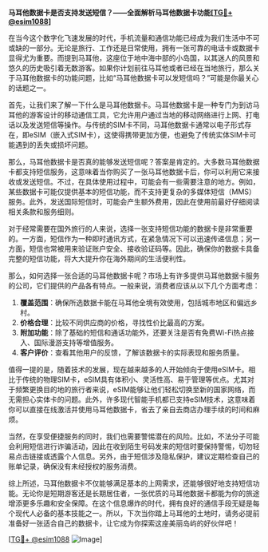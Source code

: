 **马耳他数据卡是否支持发送短信？——全面解析马耳他数据卡功能[[TG💪+ @esim1088](https://t.me/s/esim1088)]**

在当今这个数字化飞速发展的时代，手机流量和通信功能已经成为我们生活中不可或缺的一部分。无论是旅行、工作还是日常使用，拥有一张可靠的电话卡或数据卡显得尤为重要。而提到马耳他，这座位于地中海中部的小岛国，以其迷人的风景和悠久的历史吸引着无数游客。如果你计划前往马耳他或者已经在当地旅行，那么关于马耳他数据卡的功能问题，比如“马耳他数据卡可以发短信吗？”可能是你最关心的话题之一。

首先，让我们来了解一下什么是马耳他数据卡。马耳他数据卡是一种专门为到访马耳他的游客设计的移动通信工具，它允许用户通过当地的移动网络进行上网、打电话以及发送短信等操作。与传统的SIM卡不同，马耳他数据卡通常以电子形式存在，即eSIM（嵌入式SIM卡），这使得携带更加方便，也避免了传统实体SIM卡可能遇到的丢失或损坏问题。

那么，马耳他数据卡是否真的能够发送短信呢？答案是肯定的。大多数马耳他数据卡都支持短信服务，这意味着当你购买了一张马耳他数据卡后，你可以利用它来接收或发送短信。不过，在具体使用过程中，可能会有一些需要注意的地方。例如，某些数据卡可能仅提供基本的短信功能，而不支持更复杂的多媒体短信（MMS）服务。此外，发送国际短信时，可能会产生额外费用，因此在使用前最好仔细阅读相关条款和服务细则。

对于经常需要在国外旅行的人来说，选择一张支持短信功能的数据卡是非常重要的。一方面，短信作为一种即时通讯方式，在紧急情况下可以迅速传递信息；另一方面，短信也常被用来验证账户安全、接收验证码等。因此，确保你的数据卡具备完整的短信功能，将大大提升你在海外期间的生活便利性。

那么，如何选择一张合适的马耳他数据卡呢？市场上有许多提供马耳他数据卡服务的公司，它们提供的产品各有特点。一般来说，消费者应该从以下几个方面考虑：

1. **覆盖范围**：确保所选数据卡能在马耳他全境有效使用，包括城市地区和偏远乡村。
2. **价格合理**：比较不同供应商的价格，寻找性价比最高的方案。
3. **附加功能**：除了基础的短信和通话功能外，还要关注是否有免费Wi-Fi热点接入、国际漫游支持等增值服务。
4. **客户评价**：查看其他用户的反馈，了解该数据卡的实际表现和服务质量。

值得一提的是，随着技术的发展，现在越来越多的人开始倾向于使用eSIM卡。相比于传统的物理SIM卡，eSIM具有体积小、灵活性高、易于管理等优点。尤其对于频繁更换目的地的旅行者来说，eSIM能够让他们轻松切换至新的国家网络，而无需担心实体卡的问题。此外，许多现代智能手机都已支持eSIM技术，这意味着你可以直接在线激活并使用马耳他数据卡，省去了亲自去商店办理手续的时间和麻烦。

当然，在享受便捷服务的同时，我们也需要警惕潜在的风险。比如，不法分子可能会利用短信进行诈骗活动，因此在收到陌生号码发来的短信时要保持警惕，切勿轻易点击链接或透露个人信息。另外，由于短信涉及隐私保护，建议定期检查自己的账单记录，确保没有未经授权的服务消费。

综上所述，马耳他数据卡不仅能够满足基本的上网需求，还能够很好地支持短信功能。无论你是短期游客还是长期居住者，一张优质的马耳他数据卡都能为你的旅途增添更多乐趣和安全保障。在这个信息爆炸的时代，拥有良好的通信手段无疑是每个现代人必备的基本技能之一。所以，下次当你踏上马耳他的土地时，请务必提前准备好一张适合自己的数据卡，让它成为你探索这座美丽岛屿的好伙伴吧！

[[TG💪+ @esim1088](https://t.me/s/esim1088) ![Image](https://i.postimg.cc/4NQfJmqS/Snipaste-2025-05-13-00-14-12.png)]